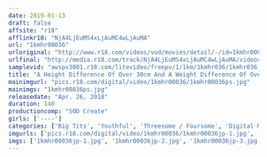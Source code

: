 ```yaml
---
date: 2019-01-13
draft: false
affsite: "r18"
afflinkr18: "NjA4LjEuMS4xLjAuMC4wLjAuMA"
url: "1kmhr00036"
urloriginal: "http://www.r18.com/videos/vod/movies/detail/-/id=1kmhr00036"
urlfinal: "http://media.r18.com/track/NjA4LjEuMS4xLjAuMC4wLjAuMA/videos/vod/movies/detail/-/id=1kmhr00036"
samplevid: "awspv3001.r18.com/litevideo/freepv/1/1km/1kmhr036/1kmhr036_dmb_w.mp4"
title: "A Height Difference Of Over 30cm And A Weight Difference Of Over 60kg This Giga Ton Sized Cock Is Getting Shoved Into Her Teeny Tiny Body A One-Day Session Of Gulliver Vs Lilliputian Banging Sex That Will Keep On Going On Until The Last Train Home! I Want To Cum Lots And Lots With A Big Hard Dick... A Soft And Baby-Faced Big Tits Country Girl From Kyushu Who Works At A Souvenir Shop A Total Angel"
mainimgurl: "pics.r18.com/digital/video/1kmhr00036/1kmhr00036ps.jpg"
mainimgs: "1kmhr00036ps.jpg"
releasedate: "Apr. 26, 2018"
duration: 140
productioncomp: "SOD Create"
girls: ['----']
categories: ['Big Tits', 'Youthful', 'Threesome / Foursome', 'Digital Mosaic', 'Hi-Def']
imgurls: ['pics.r18.com/digital/video/1kmhr00036/1kmhr00036jp-1.jpg', 'pics.r18.com/digital/video/1kmhr00036/1kmhr00036jp-2.jpg', 'pics.r18.com/digital/video/1kmhr00036/1kmhr00036jp-3.jpg', 'pics.r18.com/digital/video/1kmhr00036/1kmhr00036jp-4.jpg', 'pics.r18.com/digital/video/1kmhr00036/1kmhr00036jp-5.jpg', 'pics.r18.com/digital/video/1kmhr00036/1kmhr00036jp-6.jpg', 'pics.r18.com/digital/video/1kmhr00036/1kmhr00036jp-7.jpg', 'pics.r18.com/digital/video/1kmhr00036/1kmhr00036jp-8.jpg', 'pics.r18.com/digital/video/1kmhr00036/1kmhr00036jp-9.jpg', 'pics.r18.com/digital/video/1kmhr00036/1kmhr00036jp-10.jpg', 'pics.r18.com/digital/video/1kmhr00036/1kmhr00036jp-11.jpg', 'pics.r18.com/digital/video/1kmhr00036/1kmhr00036jp-12.jpg', 'pics.r18.com/digital/video/1kmhr00036/1kmhr00036jp-13.jpg', 'pics.r18.com/digital/video/1kmhr00036/1kmhr00036jp-14.jpg', 'pics.r18.com/digital/video/1kmhr00036/1kmhr00036jp-15.jpg', 'pics.r18.com/digital/video/1kmhr00036/1kmhr00036jp-16.jpg', 'pics.r18.com/digital/video/1kmhr00036/1kmhr00036jp-17.jpg', 'pics.r18.com/digital/video/1kmhr00036/1kmhr00036jp-18.jpg', 'pics.r18.com/digital/video/1kmhr00036/1kmhr00036jp-19.jpg', 'pics.r18.com/digital/video/1kmhr00036/1kmhr00036jp-20.jpg']
imgs: ['1kmhr00036jp-1.jpg', '1kmhr00036jp-2.jpg', '1kmhr00036jp-3.jpg', '1kmhr00036jp-4.jpg', '1kmhr00036jp-5.jpg', '1kmhr00036jp-6.jpg', '1kmhr00036jp-7.jpg', '1kmhr00036jp-8.jpg', '1kmhr00036jp-9.jpg', '1kmhr00036jp-10.jpg', '1kmhr00036jp-11.jpg', '1kmhr00036jp-12.jpg', '1kmhr00036jp-13.jpg', '1kmhr00036jp-14.jpg', '1kmhr00036jp-15.jpg', '1kmhr00036jp-16.jpg', '1kmhr00036jp-17.jpg', '1kmhr00036jp-18.jpg', '1kmhr00036jp-19.jpg', '1kmhr00036jp-20.jpg']
---
```

